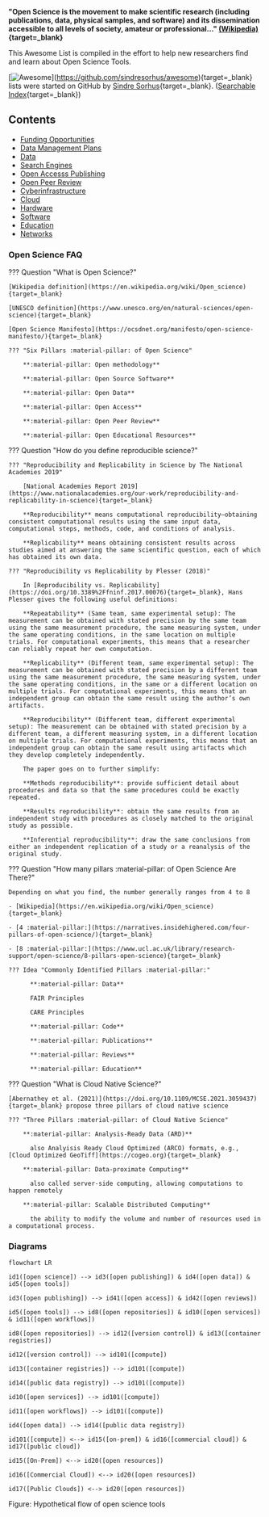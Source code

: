 **"Open Science is the movement to make scientific research (including publications, data, physical samples, and software) and its dissemination accessible to all levels of society, amateur or professional..." [(Wikipedia)](https://en.wikipedia.org/wiki/Open_science){target=_blank}**

This Awesome List is compiled in the effort to help new researchers find and learn about Open Science Tools.

[![[Awesome]([https://github.com/sindresorhus/awesome])](https://cdn.rawgit.com/sindresorhus/awesome/d7305f38d29fed78fa85652e3a63e154dd8e8829/media/badge.svg)](https://github.com/sindresorhus/awesome){target=_blank} lists were started on GitHub by [Sindre Sorhus](https://sindresorhus.com/){target=_blank}. ([Searchable Index](https://awesome-indexed.mathew-davies.co.uk/){target=_blank})

## Contents

  - [Funding Opportunities](funding.md)
  - [Data Management Plans](dmp.md)
  - [Data](data.md) 
  - [Search Engines](search.md)
  - [Open Accesss Publishing](publishing.md)
  - [Open Peer Review](reviews.md)
  - [Cyberinfrastructure](cyberinfrastructure.md)
  - [Cloud](cloud.md)
  - [Hardware](hardware.md)
  - [Software](software.md)
  - [Education](edu.md) 
  - [Networks](networks.md)

### Open Science FAQ

??? Question "What is Open Science?"

    [Wikipedia definition](https://en.wikipedia.org/wiki/Open_science){target=_blank}

    [UNESCO definition](https://www.unesco.org/en/natural-sciences/open-science){target=_blank}
    
    [Open Science Manifesto](https://ocsdnet.org/manifesto/open-science-manifesto/){target=_blank}

    ??? "Six Pillars :material-pillar: of Open Science"

        **:material-pillar: Open methodology**
      
        **:material-pillar: Open Source Software**
      
        **:material-pillar: Open Data**

        **:material-pillar: Open Access**

        **:material-pillar: Open Peer Review**

        **:material-pillar: Open Educational Resources**

??? Question "How do you define reproducible science?"

    ??? "Reproducibility and Replicability in Science by The National Academies 2019"

        [National Academies Report 2019](https://www.nationalacademies.org/our-work/reproducibility-and-replicability-in-science){target=_blank}

        **Reproducibility** means computational reproducibility—obtaining consistent computational results using the same input data, computational steps, methods, code, and conditions of analysis. 

        **Replicability** means obtaining consistent results across studies aimed at answering the same scientific question, each of which has obtained its own data. 

    ??? "Reproducibility vs Replicability by Plesser (2018)"

        In [Reproducibility vs. Replicability](https://doi.org/10.3389%2Ffninf.2017.00076){target=_blank}, Hans Plesser gives the following useful definitions:

        **Repeatability** (Same team, same experimental setup): The measurement can be obtained with stated precision by the same team using the same measurement procedure, the same measuring system, under the same operating conditions, in the same location on multiple trials. For computational experiments, this means that a researcher can reliably repeat her own computation.
        
        **Replicability** (Different team, same experimental setup): The measurement can be obtained with stated precision by a different team using the same measurement procedure, the same measuring system, under the same operating conditions, in the same or a different location on multiple trials. For computational experiments, this means that an independent group can obtain the same result using the author’s own artifacts.

        **Reproducibility** (Different team, different experimental setup): The measurement can be obtained with stated precision by a different team, a different measuring system, in a different location on multiple trials. For computational experiments, this means that an independent group can obtain the same result using artifacts which they develop completely independently.

        The paper goes on to further simplify:

        **Methods reproducibility**: provide sufficient detail about procedures and data so that the same procedures could be exactly repeated.

        **Results reproducibility**: obtain the same results from an independent study with procedures as closely matched to the original study as possible.

        **Inferential reproducibility**: draw the same conclusions from either an independent replication of a study or a reanalysis of the original study.

??? Question "How many pillars :material-pillar: of Open Science Are There?"

    Depending on what you find, the number generally ranges from 4 to 8

    - [Wikipedia](https://en.wikipedia.org/wiki/Open_science){target=_blank}

    - [4 :material-pillar:](https://narratives.insidehighered.com/four-pillars-of-open-science/){target=_blank}

    - [8 :material-pillar:](https://www.ucl.ac.uk/library/research-support/open-science/8-pillars-open-science){target=_blank}

    ??? Idea "Commonly Identified Pillars :material-pillar:"

          **:material-pillar: Data**
          
          FAIR Principles

          CARE Principles 

          **:material-pillar: Code**

          **:material-pillar: Publications**

          **:material-pillar: Reviews**

          **:material-pillar: Education**

??? Question "What is Cloud Native Science?"

    [Abernathey et al. (2021)](https://doi.org/10.1109/MCSE.2021.3059437){target=_blank} propose three pillars of cloud native science

    ??? "Three Pillars :material-pillar: of Cloud Native Science"
    
        **:material-pillar: Analysis-Ready Data (ARD)**

          also Analyisis Ready Cloud Optimized (ARCO) formats, e.g., [Cloud Optimized GeoTiff](https://cogeo.org){target=_blank}

        **:material-pillar: Data-proximate Computing**

          also called server-side computing, allowing computations to happen remotely

        **:material-pillar: Scalable Distributed Computing**

          the ability to modify the volume and number of resources used in a computational process.

### Diagrams

``` mermaid
flowchart LR

id1([open science]) --> id3([open publishing]) & id4([open data]) & id5([open tools])

id3([open publishing]) --> id41([open access]) & id42([open reviews])

id5([open tools]) --> id8([open repositories]) & id10([open services]) & id11([open workflows])

id8([open repositories]) --> id12([version control]) & id13([container registries])

id12([version control]) --> id101([compute])

id13([container registries]) --> id101([compute])

id14([public data registry]) --> id101([compute])

id10([open services]) --> id101([compute]) 

id11([open workflows]) --> id101([compute]) 

id4([open data]) --> id14([public data registry])

id101([compute]) <--> id15([on-prem]) & id16([commercial cloud]) & id17([public cloud])

id15([On-Prem]) <--> id20([open resources])

id16([Commercial Cloud]) <--> id20([open resources]) 

id17([Public Clouds]) <--> id20([open resources]) 
```

Figure: Hypothetical flow of open science tools
